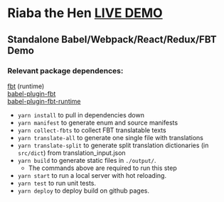 # Riaba the Hen [LIVE DEMO](https://tereshka.github.io/riaba-the-hen/)
## Standalone Babel/Webpack/React/Redux/FBT Demo

### Relevant package dependences:
[fbt](https://www.npmjs.com/package/fbt)  (runtime)  
[babel-plugin-fbt](https://www.npmjs.com/package/babel-plugin-fbt)  
[babel-plugin-fbt-runtime](https://www.npmjs.com/package/babel-plugin-fbt-runtime)  

* `yarn install` to pull in dependencies down
* `yarn manifest` to generate enum and source manifests
* `yarn collect-fbts` to collect FBT translatable texts
* `yarn translate-all` to generate one single file with translations
* `yarn translate-split` to generate split translation dictionaries (in `src/dict`) from translation_input.json
* `yarn build` to generate static files in `./output/`.
  * The commands above are required to run this step
* `yarn start` to run a local server with hot reloading.
* `yarn test` to run unit tests.
* `yarn deploy` to deploy build on github pages.
